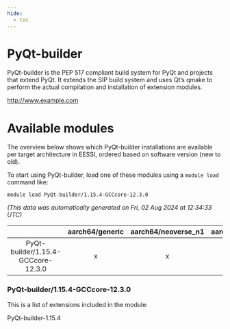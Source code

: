 ```yaml
---
hide:
  - toc
---
```


PyQt-builder
============


PyQt-builder is the PEP 517 compliant build system for PyQt and projects that   extend PyQt. It extends the SIP build system and uses Qt’s qmake to perform the actual compilation and installation of extension modules.

http://www.example.com
# Available modules


The overview below shows which PyQt-builder installations are available per target architecture in EESSI, ordered based on software version (new to old).

To start using PyQt-builder, load one of these modules using a `module load` command like:

```shell
module load PyQt-builder/1.15.4-GCCcore-12.3.0
```

*(This data was automatically generated on Fri, 02 Aug 2024 at 12:34:33 UTC)*  

| |aarch64/generic|aarch64/neoverse_n1|aarch64/neoverse_v1|x86_64/generic|x86_64/amd/zen2|x86_64/amd/zen3|x86_64/amd/zen4|x86_64/intel/haswell|x86_64/intel/skylake_avx512|
| :---: | :---: | :---: | :---: | :---: | :---: | :---: | :---: | :---: | :---: |
|PyQt-builder/1.15.4-GCCcore-12.3.0|x|x|x|x|x|x|-|x|x|


### PyQt-builder/1.15.4-GCCcore-12.3.0

This is a list of extensions included in the module:

PyQt-builder-1.15.4